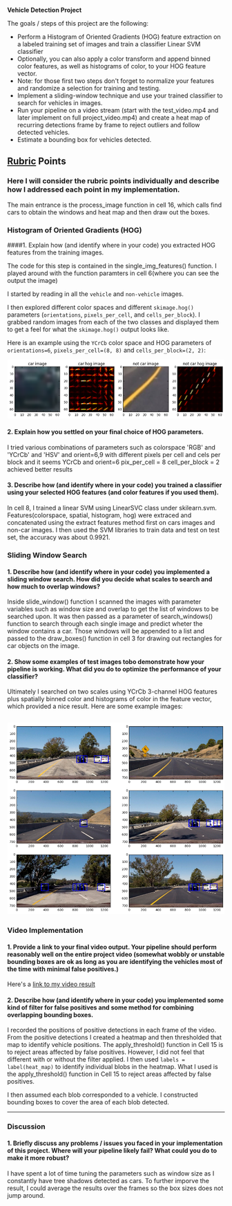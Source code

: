 

**Vehicle Detection Project**

The goals / steps of this project are the following:

* Perform a Histogram of Oriented Gradients (HOG) feature extraction on a labeled training set of images and train a classifier Linear SVM classifier
* Optionally, you can also apply a color transform and append binned color features, as well as histograms of color, to your HOG feature vector. 
* Note: for those first two steps don't forget to normalize your features and randomize a selection for training and testing.
* Implement a sliding-window technique and use your trained classifier to search for vehicles in images.
* Run your pipeline on a video stream (start with the test_video.mp4 and later implement on full project_video.mp4) and create a heat map of recurring detections frame by frame to reject outliers and follow detected vehicles.
* Estimate a bounding box for vehicles detected.

[//]: # (Image References)
[image1]: ./output_images/carvsnotcarshogycrcb.png
[image2]: ./examples/HOG_example.jpg
[image3]: ./examples/sliding_windows.jpg
[image4]: ./output_images/pipelinebox.png
[image5]: ./output_images/boxandheat.png
[image6]: ./examples/labels_map.png
[image7]: ./output_images/pipelinebox.png
[video1]: ./project_video.mp4

## [Rubric](https://review.udacity.com/#!/rubrics/513/view) Points
### Here I will consider the rubric points individually and describe how I addressed each point in my implementation.  

The main entrance is the process_image function in cell 16, which calls find cars to obtain the windows and heat map and then draw out the boxes.


### Histogram of Oriented Gradients (HOG)

####1. Explain how (and identify where in your code) you extracted HOG features from the training images.

The code for this step is contained in the single_img_features() function.  I played around with the function paramters in cell 6(where you can see the output the image)

I started by reading in all the `vehicle` and `non-vehicle` images. 

I then explored different color spaces and different `skimage.hog()` parameters (`orientations`, `pixels_per_cell`, and `cells_per_block`).  I grabbed random images from each of the two classes and displayed them to get a feel for what the `skimage.hog()` output looks like.

Here is an example using the `YCrCb` color space and HOG parameters of `orientations=6`, `pixels_per_cell=(8, 8)` and `cells_per_block=(2, 2)`:


![alt text][image1]

#### 2. Explain how you settled on your final choice of HOG parameters.

I tried various combinations of parameters such as colorspace 'RGB' and 'YCrCb' and 'HSV' and orient=6,9 with different pixels per cell and cels per block and it seems YCrCb and orient=6 pix_per_cell = 8 cell_per_block = 2 achieved better results

#### 3. Describe how (and identify where in your code) you trained a classifier using your selected HOG features (and color features if you used them).

In cell 8, I trained a linear SVM using LinearSVC class under skilearn.svm.  Features(colorspace, spatial, histogram, hog) were extraced and concatenated using the extract features method first on cars images and non-car images. I then used the SVM libraries to train data and test on test set, the accuracy was about 0.9921.

### Sliding Window Search

#### 1. Describe how (and identify where in your code) you implemented a sliding window search.  How did you decide what scales to search and how much to overlap windows?

Inside slide_window() function I scanned the images with parameter variables such as window size and overlap to get the list of windows to be searched upon. It was then passed as a parameter of search_windows() function to search through each single image and predict wheter the window contains a car. Those windows will be appended to a list and passed to the draw_boxes() function in cell 3 for drawing out rectangles for car objects on the image.


#### 2. Show some examples of test images tobo demonstrate how your pipeline is working.  What did you do to optimize the performance of your classifier?

Ultimately I searched on two scales using YCrCb 3-channel HOG features plus spatially binned color and histograms of color in the feature vector, which provided a nice result.  Here are some example images:

![alt text][image4]
---

### Video Implementation

#### 1. Provide a link to your final video output.  Your pipeline should perform reasonably well on the entire project video (somewhat wobbly or unstable bounding boxes are ok as long as you are identifying the vehicles most of the time with minimal false positives.)
Here's a [link to my video result](https://youtu.be/zT4eOspxuqU)


#### 2. Describe how (and identify where in your code) you implemented some kind of filter for false positives and some method for combining overlapping bounding boxes.

I recorded the positions of positive detections in each frame of the video.  From the positive detections I created a heatmap and then thresholded that map to identify vehicle positions. The apply_threshold() function in Cell 15 is to reject areas affected by false positives. However, I did not feel that different with or without the filter applied. I then used `labels = label(heat_map)` to identify individual blobs in the heatmap. What I used is the apply_threshold() function in Cell 15 to reject areas affected by false positives.

I then assumed each blob corresponded to a vehicle.  I constructed bounding boxes to cover the area of each blob detected.  




---

### Discussion

#### 1. Briefly discuss any problems / issues you faced in your implementation of this project.  Where will your pipeline likely fail?  What could you do to make it more robust?

I have spent a lot of time tuning the parameters such as window size as I constantly have tree shadows detected as cars. To further imporve the result, I could average the results over the frames so the box sizes does not jump around.

